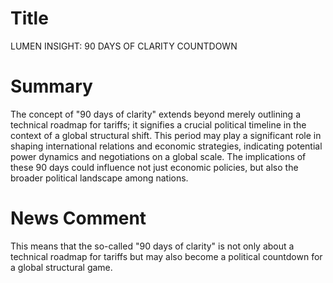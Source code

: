 # Title
LUMEN INSIGHT: 90 DAYS OF CLARITY COUNTDOWN

# Summary
The concept of "90 days of clarity" extends beyond merely outlining a technical roadmap for tariffs; it signifies a crucial political timeline in the context of a global structural shift. This period may play a significant role in shaping international relations and economic strategies, indicating potential power dynamics and negotiations on a global scale. The implications of these 90 days could influence not just economic policies, but also the broader political landscape among nations.

# News Comment
This means that the so-called "90 days of clarity" is not only about a technical roadmap for tariffs but may also become a political countdown for a global structural game.
